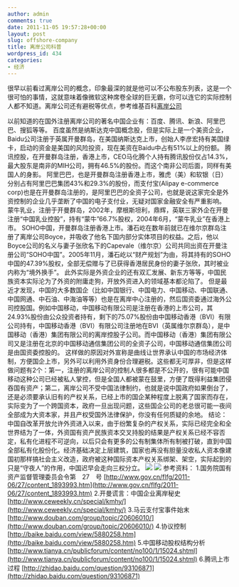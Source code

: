 ```yaml
---
author: admin
comments: true
date: 2011-11-05 19:57:28+00:00
layout: post
slug: offshore-company
title: 离岸公司科普
wordpress_id: 434
categories:
- 经济
---
```


很早以前看过离岸公司的概念，印象最深的就是他可以不公布股东列表，这是一个很可怕的事情，这就意味着像微软这种席卷全球的巨无霸，你可以连它的实际控制人都不知道。离岸公司还有避税等优点，参考维基百科[离岸公司](http://zh.wikipedia.org/wiki/%E7%A6%BB%E5%B2%B8%E5%85%AC%E5%8F%B8)

以前知道的在国外注册离岸公司的著名中国企业有：百度、腾讯、新浪、阿里巴巴、搜狐等等。 百度虽然是纳斯达克中国概念股，但是实际上是一个美资企业，Baidu公司注册于英属开曼群岛，在美国纳斯达克上市，创始人李彦宏持有美国绿卡，启动的资金是美国的风险投资，现在美资在Baidu中占有51%以上的份额。 腾讯控股，在开曼群岛注册，香港上市，CEO马化腾个人持有腾讯股份仅占14.3%，最大股东是南非的MIH公司，拥有46.5%的股份。而这个南非公司后面，同样有美国人的身影。 阿里巴巴，也是开曼群岛注册香港上市，雅虎（美）和软银（日）分别占有阿里巴巴集团43%和29.3%的股份，而支付宝(Alipay e-commerce corp)也是在开曼群岛注册的，是阿里巴巴的全资子公司，也就是说这家完全是外资控制的企业几乎垄断了中国的电子支付业，无疑对国家金融安全有严重影响。 蒙牛乳业，注册于开曼群岛，2002年，摩根斯坦利，鼎辉，英联三家外企在开曼注册“中国乳业控股”，持有“蒙牛”66.7%股权，2004年6月，“蒙牛乳业”在香港上市。 SOHO中国，开曼群岛注册香港上市。潘石屹在数年前就已在维尔京群岛注册了离岸公司Boyce，并吸收了他名下国内部分实体项目的权益。之后，他以Boyce公司的名义与妻子张欣名下的Capevale（维尔京）公司共同出资在开曼注册公司“SOHO中国”。2005年11月，潘石屹以“财产规划”为由，将其持有的SOHO中国的47.39%股权，全部无偿赠与了已获得香港居民身份的妻子张欣，其时被业内称为“境外换手”。 此外实际是外资企业的还有双汇发展、新东方等等，中国民族资本实际沦为了外资的附庸走狗，开放外资进入的领域基本都沦陷了。 但是最近才发现，中国的大多数国企（比如中国银行、中国电力、中国移动、中国联通、中国网通、中石油、中海油等等）也是在离岸中心注册的，然后国资委通过海外公司控股国。例如中国移动，中国移动有限公司是注册在香港的上市公司，其24.93%股份由公众投资者持有，剩下的75.07%股份由中国移动香港（BVI）有限公司持有，中国移动香港（BVI）有限公司注册地在BVI（英属维尔京群岛），是中国移动（香港）集团有限公司的离岸控股子公司。而中国移动（香港）集团有限公司又是注册在北京的中国移动通信集团公司的全资子公司，中国移动通信集团公司是由国资委控股的。 这样做的原因对外宣称是曲线让世界承认中国的市场经济体制，方便国企上市，另外可以利用外资身份合理避税。这些都无可厚非，但是这样做问题有2个：第一，注册的离岸公司的控制人很多都是不公开的，很有可能中国移动这种公司已经被私人掌控，但是全国人都被蒙在鼓里，方便了既得利益集团侵吞国有资产；第二，离岸公司不受中国法律制约，也就是说中国政府如果倒台了，还是必须要承认旧有的产权关系，已经上市的国企某种程度上脱离了国家而存在，实际变为了一个跨国资本，政府一旦出现问题，这些国企公司的老总很可能一夜间全部成为大资本家，并且产权受国外法律保护，你没有任何质疑的余地。 结论：中国自改革开放允许外资进入以来，由于纷繁复杂的产权关系，实际已经完全和全世界结为了一体，外资国有资产民族资本交叉持股的结果是产权关系已经不容否定，私有化进程不可逆向，以后只会有更多的公有制集体所有制被打破，直到中国全部私有化股份化。经济基础决定上层建筑，国家也再没有胆量没收私人资本像建国初那样搞社会主义改造，政府被这种国际资本产权关系绑架、架空，实际起到的只是“守夜人”的作用，中国迟早会走向三权分立。 [![](http://cctvsmg-wordpress.stor.sinaapp.com/uploads/2011/11/离岸公司2.jpg)](http://cctvsmg-wordpress.stor.sinaapp.com/uploads/2011/11/离岸公司2.jpg) [![](http://cctvsmg-wordpress.stor.sinaapp.com/uploads/2011/11/离岸公司.jpg)](http://cctvsmg-wordpress.stor.sinaapp.com/uploads/2011/11/离岸公司.jpg) 参考资料： 1.国务院国有资产监督管理委员会令第　27　号 [http://www.gov.cn/flfg/2011-06/27/content_1893993.htm](http://www.gov.cn/flfg/2011-06/27/content_1893993.htm) 2.开曼谎言：中国企业离岸秘史 [http://www.ceweekly.cn/special/kmhy/](http://www.ceweekly.cn/special/kmhy/) 3.马云支付宝事件始末 [http://www.douban.com/group/topic/20606010/](http://www.douban.com/group/topic/20606010/) 4.协议控制 [http://baike.baidu.com/view/5880258.htm](http://baike.baidu.com/view/5880258.htm) 5.中国移动股权结构分析 [http://www.tianya.cn/publicforum/content/no100/1/15024.shtml](http://www.tianya.cn/publicforum/content/no100/1/15024.shtml) 6.腾讯上市过程 [http://zhidao.baidu.com/question/93106871](http://zhidao.baidu.com/question/93106871)

